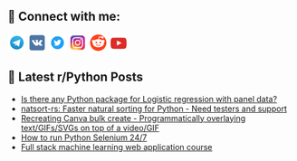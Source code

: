 ## 🔎 Connect with me:
[<img src="https://github.com/bullbesh/bullbesh/blob/main/images/Telegram.png" width="32" height="32" />](https://t.me/bullbesh)
[<img src="https://github.com/bullbesh/bullbesh/blob/main/images/VK.png" width="32" height="32" />](https://vk.com/bullbesh)
[<img src="https://github.com/bullbesh/bullbesh/blob/main/images/Twitter.png" width="32" height="32" />](https://twitter.com/bullbesh1)
[<img src="https://github.com/bullbesh/bullbesh/blob/main/images/Instagram.png" width="32" height="32" />](https://www.instagram.com/bullbesh)
[<img src="https://github.com/bullbesh/bullbesh/blob/main/images/Reddit.png" width="32" height="32" />](https://www.reddit.com/user/bullbesh)
[<img src="https://github.com/bullbesh/bullbesh/blob/main/images/YouTube.png" width="32" height="32" />](https://www.youtube.com/channel/UCtfjRs6uzgq5mfm8S06WTcg)

## 📕 Latest r/Python Posts
<!-- BLOG-POST-LIST:START -->
- [Is there any Python package for Logistic regression with panel data?](https://www.reddit.com/r/Python/comments/16kx69c/is_there_any_python_package_for_logistic/)
- [natsort-rs: Faster natural sorting for Python - Need testers and support](https://www.reddit.com/r/Python/comments/16kwcgo/natsortrs_faster_natural_sorting_for_python_need/)
- [Recreating Canva bulk create - Programmatically overlaying text/GIFs/SVGs on top of a video/GIF](https://www.reddit.com/r/Python/comments/16kvesq/recreating_canva_bulk_create_programmatically/)
- [How to run Python Selenium 24/7](https://www.reddit.com/r/Python/comments/16kukat/how_to_run_python_selenium_247/)
- [Full stack machine learning web application course](https://www.reddit.com/r/Python/comments/16ktflg/full_stack_machine_learning_web_application_course/)
<!-- BLOG-POST-LIST:END -->
